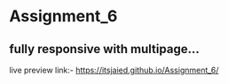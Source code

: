 # Assignment_6

## fully responsive with multipage...

live preview link:- https://itsjaied.github.io/Assignment_6/

